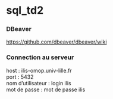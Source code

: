 # sql_td2

### DBeaver

https://github.com/dbeaver/dbeaver/wiki

### Connection au serveur 
host : ilis-omop.univ-lille.fr <br>
port : 5432 <br>
nom d’utilisateur : login ilis <br>
mot de passe : mot de passe ilis
